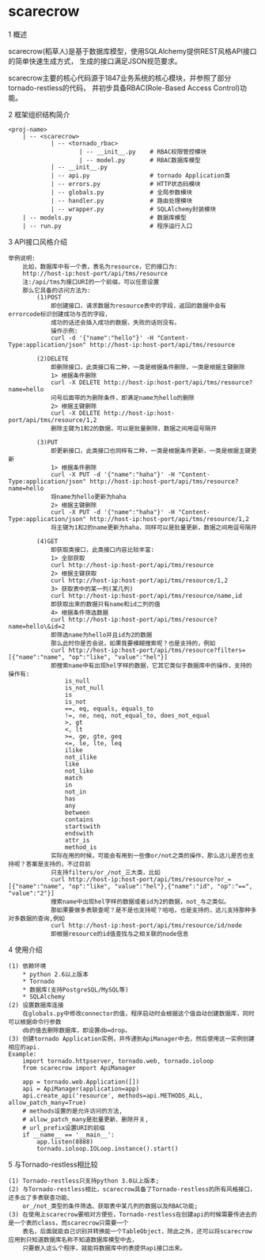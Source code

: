 # scarecrow

1 概述

scarecrow(稻草人)是基于数据库模型，使用SQLAlchemy提供REST风格API接口的简单快速生成方式，
生成的接口满足JSON规范要求。

scarecrow主要的核心代码源于1847业务系统的核心模块，并参照了部分tornado-restless的代码，
并初步具备RBAC(Role-Based Access Control)功能。

2 框架组织结构简介

    <proj-name>
        | -- <scarecrow>
                | -- <tornado_rbac>
                        | -- __init__.py    # RBAC权限管控模块
                        | -- model.py       # RBAC数据库模型
                | -- __init__.py
                | -- api.py                 # tornado Application类
                | -- errors.py              # HTTP状态码模块
                | -- globals.py             # 全局参数模块
                | -- handler.py             # 路由处理模块
                | -- wrapper.py             # SQLAlchemy封装模块
        | -- models.py                      # 数据库模型
        | -- run.py                         # 程序运行入口

3 API接口风格介绍

    举例说明:
        比如，数据库中有一个表，表名为resource，它的接口为:
        http://host-ip:host-port/api/tms/resource
        注:/api/tms为接口URI的一个前缀，可以任意设置
        那么它具备的访问方法为:
            (1)POST
                即创建接口，请求数据为resource表中的字段，返回的数据中会有errorcode标识创建成功与否的字段，
                成功的话还会插入成功的数据，失败的话则没有。
                操作示例:
                curl -d '{"name":"hello"}' -H "Content-Type:application/json" http://host-ip:host-port/api/tms/resource

            (2)DELETE
                即删除接口，此类接口有二种，一类是根据条件删除，一类是根据主键删除
                1> 根据条件删除
                curl -X DELETE http://host-ip:host-port/api/tms/resource?name=hello
                问号后面带的为删除条件，即满足name为hello的删除
                2> 根据主键删除
                curl -X DELETE http://host-ip:host-port/api/tms/resource/1,2
                删除主键为1和2的数据，可以是批量删除，数据之间用逗号隔开

            (3)PUT
                即更新接口，此类接口也同样有二种，一类是根据条件更新，一类是根据主键更新
                1> 根据条件删除
                curl -X PUT -d '{"name":"haha"}' -H "Content-Type:application/json" http://host-ip:host-port/api/tms/resource?name=hello
                将name为hello更新为haha
                2> 根据主键删除
                curl -X PUT -d '{"name":"haha"}' -H "Content-Type:application/json" http://host-ip:host-port/api/tms/resource/1,2
                将主键为1和2的name更新为haha，同样可以是批量更新，数据之间用逗号隔开

            (4)GET
                即获取类接口，此类接口内容比较丰富:
                1> 全部获取
                curl http://host-ip:host-port/api/tms/resource
                2> 根据主键获取
                curl http://host-ip:host-port/api/tms/resource/1,2
                3> 获取表中的某一列(某几列)
                curl http://host-ip:host-port/api/tms/resource/name,id
                即获取出来的数据只有name和id二列的值
                4> 根据条件筛选数据
                curl http://host-ip:host-port/api/tms/resource?name=hello\&id=2
                即筛选name为hello并且id为2的数据
                那么此时你是否会说，如果我要模糊搜索呢？也是支持的，例如
                curl http://host-ip:host-port/api/tms/resource?filters=[{"name":"name", "op":"like", "value":"hel"}]
                即搜索name中有出现hel字样的数据，它其它类似于数据库中的操作，支持的操作有:
                    is_null
                    is_not_null
                    is
                    is_not
                    ==, eq, equals, equals_to
                    !=, ne, neq, not_equal_to, does_not_equal
                    >, gt
                    <, lt
                    >=, ge, gte, geq
                    <=, le, lte, leq
                    ilike
                    not_ilike
                    like
                    not_like
                    match
                    in
                    not_in
                    has
                    any
                    between
                    contains
                    startswith
                    endswith
                    attr_is
                    method_is
                实际在用的时候，可能会有用到一些像or/not之类的操作，那么这儿是否也支持呢？答案是支持的，不过目前
                只支持filters/or_/not_三大类，比如
                curl http://host-ip:host-port/api/tms/resource?or_=[{"name":"name", "op":"like", "value":"hel"},{"name":"id", "op":"==", "value":"2"}]
                搜索name中出现hel字样的数据或者id为2的数据，not_与之类似。
                那如果要做多表联查呢？是不是也支持呢？哈哈，也是支持的，这儿支持那种多对多数据的查询,例如
                curl http://host-ip:host-port/api/tms/resource/id/node
                即根据resource的id值查找与之相关联的node信息

4 使用介绍

    (1) 依赖环境
        * python 2.6以上版本
        * Tornado
        * 数据库(支持PostgreSQL/MySQL等)
        * SQLAlchemy
    (2) 设置数据库连接
        在globals.py中修改connector的值，程序启动时会根据这个值自动创建数据库，同时可以根据命令行参数
        db的值去删除数据库，即设置db=drop。
    (3) 创建tornado Application实例，并传递到ApiManager中去，然后使用这一实例创建相应的api.
    Example:
        import tornado.httpserver, tornado.web, tornado.ioloop
        from scarecrow import ApiManager

        app = tornado.web.Application([])
        api = ApiManager(application=app)
        api.create_api('resource', methods=api.METHODS_ALL, allow_patch_many=True)
        # methods设置的是允许访问的方法,
        # allow_patch_many是批量更新、删除开关,
        # url_prefix设置URI的前缀
        if __name__ == '__main__':
            app.listen(8888)
            tornado.ioloop.IOLoop.instance().start()

5 与Tornado-restless相比较

    (1) Tornado-restless只支持python 3.0以上版本;
    (2) 与Tornado-restless相比，scarecrow具备了Tornado-restless的所有风格接口，还多出了多表联查功能、
        or_/not_类型的条件筛选、获取表中某几列的数据以及RBAC功能;
    (3) 在使用上scarecrow要相对方便些，Tornado-restless在创建api的时候需要传进去的是一个表的class，而scarecrow只需要一个
        表名，后面就能自己识别并转换能一个TableObject，除此之外，还可以将scarecrow应用到只知道数据库名称不知道数据库模型中去，
        只要嵌入这么个程序，就能将数据库中的表提供api接口出来。
